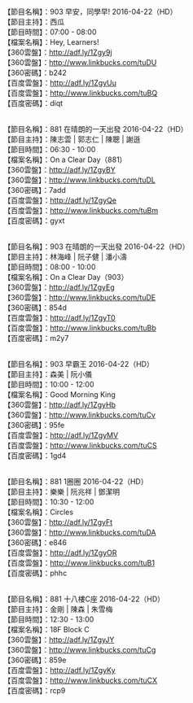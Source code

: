 <br>【節目名稱】：903 早安，同學早! 2016-04-22（HD）
<br>【節目主持】：西瓜
<br>【節目時間】：07:00 - 08:00
<br>【檔案名稱】：Hey, Learners!
<br>【360雲盤】：http://adf.ly/1Zgy9j
<br>【360雲盤】：http://www.linkbucks.com/tuDU
<br>【360密碼】：b242
<br>【百度雲盤】：http://adf.ly/1ZgyUu
<br>【百度雲盤】：http://www.linkbucks.com/tuBQ
<br>【百度密碼】：diqt

<br>【節目名稱】：881 在晴朗的一天出發 2016-04-22（HD）
<br>【節目主持】：陳志雲 | 郭志仁 | 陳聰 | 謝遜
<br>【節目時間】：06:30 - 10:00
<br>【檔案名稱】：On a Clear Day（881）
<br>【360雲盤】：http://adf.ly/1ZgyBY
<br>【360雲盤】：http://www.linkbucks.com/tuDL
<br>【360密碼】：7add
<br>【百度雲盤】：http://adf.ly/1ZgyQe
<br>【百度雲盤】：http://www.linkbucks.com/tuBm
<br>【百度密碼】：gyxt

<br>【節目名稱】：903 在晴朗的一天出發 2016-04-22（HD）
<br>【節目主持】：林海峰 | 阮子健 | 潘小濤
<br>【節目時間】：08:00 - 10:00
<br>【檔案名稱】：On a Clear Day（903）
<br>【360雲盤】：http://adf.ly/1ZgyEg
<br>【360雲盤】：http://www.linkbucks.com/tuDE
<br>【360密碼】：854d
<br>【百度雲盤】：http://adf.ly/1ZgyT0
<br>【百度雲盤】：http://www.linkbucks.com/tuBb
<br>【百度密碼】：m2y7

<br>【節目名稱】：903 早霸王 2016-04-22（HD）
<br>【節目主持】：森美 | 阮小儀
<br>【節目時間】：10:00 - 12:00
<br>【檔案名稱】：Good Morning King
<br>【360雲盤】：http://adf.ly/1ZgyHb
<br>【360雲盤】：http://www.linkbucks.com/tuCv
<br>【360密碼】：95fe
<br>【百度雲盤】：http://adf.ly/1ZgyMV
<br>【百度雲盤】：http://www.linkbucks.com/tuCS
<br>【百度密碼】：1gd4

<br>【節目名稱】：881 1圈圈 2016-04-22（HD）
<br>【節目主持】：樂樂 | 阮兆祥 | 鄧潔明
<br>【節目時間】：10:30 - 12:00
<br>【檔案名稱】：Circles
<br>【360雲盤】：http://adf.ly/1ZgyFt
<br>【360雲盤】：http://www.linkbucks.com/tuDA
<br>【360密碼】：e846
<br>【百度雲盤】：http://adf.ly/1ZgyOR
<br>【百度雲盤】：http://www.linkbucks.com/tuB1
<br>【百度密碼】：phhc

<br>【節目名稱】：881 十八樓C座 2016-04-22（HD）
<br>【節目主持】：金剛 | 陳森 | 朱雪梅
<br>【節目時間】：12:30 - 13:00
<br>【檔案名稱】：18F Block C
<br>【360雲盤】：http://adf.ly/1ZgyJY
<br>【360雲盤】：http://www.linkbucks.com/tuCg
<br>【360密碼】：859e
<br>【百度雲盤】：http://adf.ly/1ZgyKy
<br>【百度雲盤】：http://www.linkbucks.com/tuCX
<br>【百度密碼】：rcp9

